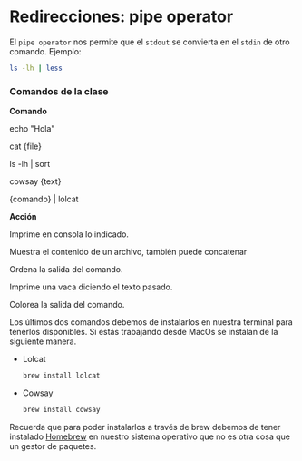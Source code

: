 # Redirecciones: pipe operator

El `pipe operator` nos permite que el `stdout` se convierta en el `stdin` de otro comando. Ejemplo:

```bash
ls -lh | less
```

### Comandos de la clase

**Comando**

echo "Hola"

cat {file}

ls -lh | sort

cowsay {text}

{comando} | lolcat

**Acción**

Imprime en consola lo indicado.

Muestra el contenido de un archivo, también puede concatenar

Ordena la salida del comando.

Imprime una vaca diciendo el texto pasado.

Colorea la salida del comando.

Los últimos dos comandos debemos de instalarlos en nuestra terminal para tenerlos disponibles. Si estás trabajando desde MacOs se instalan de la siguiente manera.

- Lolcat
    
    ```bash
    brew install lolcat
    ```
    
- Cowsay
    
    ```bash
    brew install cowsay
    ```
    

Recuerda que para poder instalarlos a través de brew debemos de tener instalado [Homebrew](https://brew.sh/index_es) en nuestro sistema operativo que no es otra cosa que un gestor de paquetes.